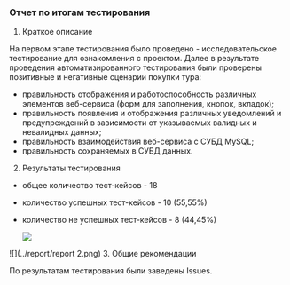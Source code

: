 ### Отчет по итогам тестирования
1. Краткое описание

На первом этапе тестирования было проведено - исследовательское тестирование для ознакомления с проектом. Далее в результате проведения автоматизированного тестирования были проверены позитивные и негативные сценарии покупки тура:

* правильность отображения и работоспособность различных элементов веб-сервиса (форм для заполнения, кнопок, вкладок);
* правильность появления и отображения различных уведомлений и предупреждений в зависимости от указываемых валидных и невалидных данных;
* правильность взаимодействия веб-сервиса с СУБД MySQL;
* правильность сохраняемых в СУБД данных.

2. Результаты тестирования

* общее количество тест-кейсов - 18 
* количество успешных тест-кейсов - 10 (55,55%)
* количество не успешных тест-кейсов - 8 (44,45%)

  ![](../report/report.png)

![](../report/report 2.png)
3. Общие рекомендации

По результатам тестирования были заведены  Issues.